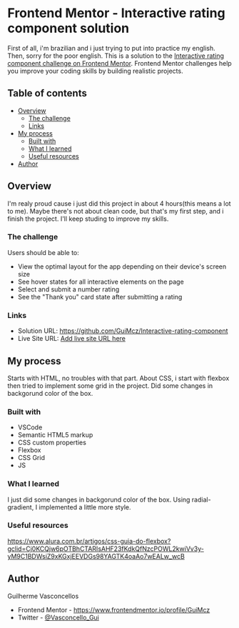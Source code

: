 # Frontend Mentor - Interactive rating component solution

First of all, i'm brazilian and i just trying to put into practice my english. Then, sorry for the poor english.
This is a solution to the [Interactive rating component challenge on Frontend Mentor](https://www.frontendmentor.io/challenges/interactive-rating-component-koxpeBUmI).
 Frontend Mentor challenges help you improve your coding skills by building realistic projects. 

## Table of contents

- [Overview](#overview)
  - [The challenge](#the-challenge)
  - [Links](#links)
- [My process](#my-process)
  - [Built with](#built-with)
  - [What I learned](#what-i-learned)
  - [Useful resources](#useful-resources)
- [Author](#author)



## Overview
I'm realy proud cause i just did this project in about 4 hours(this means a lot to me). Maybe there's not about clean code, but that's my first step, and i finish the project.
I'll keep studing to improve my skills.

### The challenge

Users should be able to:

- View the optimal layout for the app depending on their device's screen size
- See hover states for all interactive elements on the page
- Select and submit a number rating
- See the "Thank you" card state after submitting a rating

### Links

- Solution URL: https://github.com/GuiMcz/Interactive-rating-component
- Live Site URL: [Add live site URL here](https://your-live-site-url.com)

## My process
Starts with HTML, no troubles with that part. About CSS, i start with flexbox then tried to implement some grid in the project.
Did some changes in backgorund color of the box. 

### Built with

- VSCode
- Semantic HTML5 markup
- CSS custom properties
- Flexbox
- CSS Grid
- JS

### What I learned
I just did some changes in backgorund color of the box. Using radial-gradient, I implemented a little more style.


### Useful resources
https://www.alura.com.br/artigos/css-guia-do-flexbox?gclid=Cj0KCQjw6pOTBhCTARIsAHF23fKdkQfNzcPOWL2kwiVv3y-yM9C1BDWsiZ9xKGxjEEVDGs98YAGTK4oaAo7wEALw_wcB

## Author

Guilherme Vasconcellos
- Frontend Mentor - https://www.frontendmentor.io/profile/GuiMcz
- Twitter - [@Vasconcello_Gui](https://twitter.com/Vasconcello_Gui)

